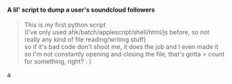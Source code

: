 #### A lil' script to dump a user's soundcloud followers  
> This is my first python script  
> (I've only used ahk/batch/applescript/shell/html/js before, so not really any kind of file reading/writing stuff)  
> so if it's bad code don't shoot me, it does the job and I even made it so I'm not constantly opening and closing the file, that's gotta > count for something, right? : )  
  
  a
